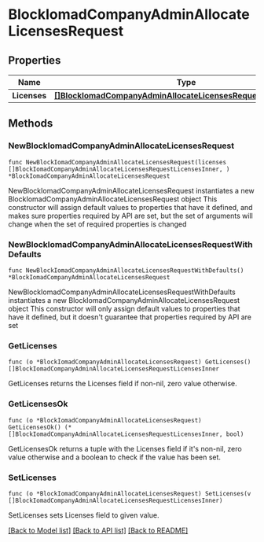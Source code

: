 # BlockIomadCompanyAdminAllocateLicensesRequest

## Properties

Name | Type | Description | Notes
------------ | ------------- | ------------- | -------------
**Licenses** | [**[]BlockIomadCompanyAdminAllocateLicensesRequestLicensesInner**](BlockIomadCompanyAdminAllocateLicensesRequestLicensesInner.md) |  | 

## Methods

### NewBlockIomadCompanyAdminAllocateLicensesRequest

`func NewBlockIomadCompanyAdminAllocateLicensesRequest(licenses []BlockIomadCompanyAdminAllocateLicensesRequestLicensesInner, ) *BlockIomadCompanyAdminAllocateLicensesRequest`

NewBlockIomadCompanyAdminAllocateLicensesRequest instantiates a new BlockIomadCompanyAdminAllocateLicensesRequest object
This constructor will assign default values to properties that have it defined,
and makes sure properties required by API are set, but the set of arguments
will change when the set of required properties is changed

### NewBlockIomadCompanyAdminAllocateLicensesRequestWithDefaults

`func NewBlockIomadCompanyAdminAllocateLicensesRequestWithDefaults() *BlockIomadCompanyAdminAllocateLicensesRequest`

NewBlockIomadCompanyAdminAllocateLicensesRequestWithDefaults instantiates a new BlockIomadCompanyAdminAllocateLicensesRequest object
This constructor will only assign default values to properties that have it defined,
but it doesn't guarantee that properties required by API are set

### GetLicenses

`func (o *BlockIomadCompanyAdminAllocateLicensesRequest) GetLicenses() []BlockIomadCompanyAdminAllocateLicensesRequestLicensesInner`

GetLicenses returns the Licenses field if non-nil, zero value otherwise.

### GetLicensesOk

`func (o *BlockIomadCompanyAdminAllocateLicensesRequest) GetLicensesOk() (*[]BlockIomadCompanyAdminAllocateLicensesRequestLicensesInner, bool)`

GetLicensesOk returns a tuple with the Licenses field if it's non-nil, zero value otherwise
and a boolean to check if the value has been set.

### SetLicenses

`func (o *BlockIomadCompanyAdminAllocateLicensesRequest) SetLicenses(v []BlockIomadCompanyAdminAllocateLicensesRequestLicensesInner)`

SetLicenses sets Licenses field to given value.



[[Back to Model list]](../README.md#documentation-for-models) [[Back to API list]](../README.md#documentation-for-api-endpoints) [[Back to README]](../README.md)



